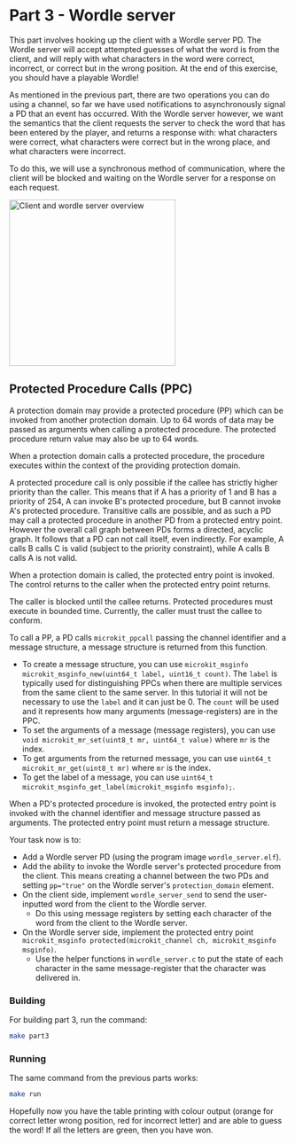 # Part 3 - Wordle server

This part involves hooking up the client with a Wordle server PD. The Wordle server will accept attempted guesses of what the word is from the client, and will reply with what characters in the word were correct, incorrect, or correct but in the wrong position. At the end of this exercise, you should have a playable Wordle!

As mentioned in the previous part, there are two operations you can do using a channel, so far we have used notifications to asynchronously signal a PD that an event has occurred. With the Wordle server however, we want the semantics that the client requests the server to check the word that has been entered by the player, and returns a response with: what characters were correct, what characters were correct but in the wrong place, and what characters were incorrect.

To do this, we will use a synchronous method of communication, where the client will be blocked and waiting on the Wordle server for a response on each request.

<p><img height="300" src="assets/part3/overview.svg" alt="Client and wordle server overview" /></p>

## Protected Procedure Calls (PPC)

A protection domain may provide a protected procedure (PP) which can be invoked from another protection domain. Up to 64 words of data may be passed as arguments when calling a protected procedure. The protected procedure return value may also be up to 64 words.

When a protection domain calls a protected procedure, the procedure executes within the context of the providing protection domain.

A protected procedure call is only possible if the callee has strictly higher priority than the caller. This means that if A has a priority of 1 and B has a priority of 254, A can invoke B's protected procedure, but B cannot invoke A's protected procedure. Transitive calls are possible, and as such a PD may call a protected procedure in another PD from a protected entry point. However the overall call graph between PDs forms a directed, acyclic graph. It follows that a PD can not call itself, even indirectly. For example, A calls B calls C is valid (subject to the priority constraint), while A calls B calls A is not valid.

When a protection domain is called, the protected entry point is invoked. The control returns to the caller when the protected entry point returns.

The caller is blocked until the callee returns. Protected procedures must execute in bounded time. Currently, the caller must trust the callee to conform.

To call a PP, a PD calls `microkit_ppcall` passing the channel identifier and a message structure, a message structure is returned from this function.
* To create a message structure, you can use `microkit_msginfo microkit_msginfo_new(uint64_t label, uint16_t count)`. The `label` is typically used for distinguishing PPCs when there are multiple services from the same client to the same server. In this tutorial it will not be necessary to use the `label` and it can just be 0. The `count` will be used and it represents how many arguments (message-registers) are in the PPC.
* To set the arguments of a message (message registers), you can use `void microkit_mr_set(uint8_t mr, uint64_t value)` where `mr` is the index.
* To get arguments from the returned message, you can use `uint64_t microkit_mr_get(uint8_t mr)` where `mr` is the index.
* To get the label of a message, you can use `uint64_t microkit_msginfo_get_label(microkit_msginfo msginfo);`.

When a PD's protected procedure is invoked, the protected entry point is invoked with the channel identifier and message structure passed as arguments. The protected entry point must return a message structure.

Your task now is to:
* Add a Wordle server PD (using the program image `wordle_server.elf`).
* Add the ability to invoke the Wordle server's protected procedure from the client. This means creating a channel between the two PDs and setting `pp="true"` on the Wordle server's `protection_domain` element.
* On the client side, implement `wordle_server_send` to send the user-inputted word from the client to the Wordle server.
    * Do this using message registers by setting each character of the word from the client to the Wordle server.
* On the Wordle server side, implement the protected entry point `microkit_msginfo protected(microkit_channel ch, microkit_msginfo msginfo)`.
    * Use the helper functions in `wordle_server.c` to put the state of each character in the same message-register that the character
      was delivered in.

### Building

For building part 3, run the command:

```sh
make part3
```

### Running

The same command from the previous parts works:
```sh
make run
```

Hopefully now you have the table printing with colour output (orange for correct letter wrong position, red for incorrect letter) and are
able to guess the word! If all the letters are green, then you have won.
